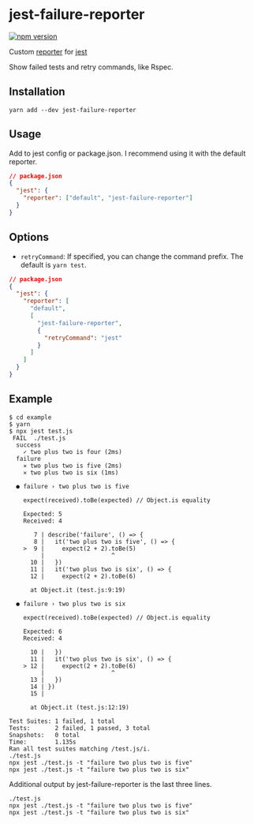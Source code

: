 # jest-failure-reporter

[![npm version](https://badge.fury.io/js/jest-failure-reporter.svg)](https://badge.fury.io/js/jest-failure-reporter)

Custom [reporter](https://jestjs.io/docs/en/configuration#reporters-arraymodulename--modulename-options) for [jest](https://jestjs.io/)

Show failed tests and retry commands, like Rspec.

## Installation

```shell
yarn add --dev jest-failure-reporter
```

## Usage

Add to jest config or package.json. I recommend using it with the default reporter.

```json
// package.json
{
  "jest": {
    "reporter": ["default", "jest-failure-reporter"]
  }
}
```

## Options

- `retryCommand`: If specified, you can change the command prefix. The default is `yarn test`.

```json
// package.json
{
  "jest": {
    "reporter": [
      "default",
      [
        "jest-failure-reporter",
        {
          "retryCommand": "jest"
        }
      ]
    ]
  }
}
```

## Example

```shell
$ cd example
$ yarn
$ npx jest test.js
 FAIL  ./test.js
  success
    ✓ two plus two is four (2ms)
  failure
    ✕ two plus two is five (2ms)
    ✕ two plus two is six (1ms)

  ● failure › two plus two is five

    expect(received).toBe(expected) // Object.is equality

    Expected: 5
    Received: 4

       7 | describe('failure', () => {
       8 |   it('two plus two is five', () => {
    >  9 |     expect(2 + 2).toBe(5)
         |                   ^
      10 |   })
      11 |   it('two plus two is six', () => {
      12 |     expect(2 + 2).toBe(6)

      at Object.it (test.js:9:19)

  ● failure › two plus two is six

    expect(received).toBe(expected) // Object.is equality

    Expected: 6
    Received: 4

      10 |   })
      11 |   it('two plus two is six', () => {
    > 12 |     expect(2 + 2).toBe(6)
         |                   ^
      13 |   })
      14 | })
      15 |

      at Object.it (test.js:12:19)

Test Suites: 1 failed, 1 total
Tests:       2 failed, 1 passed, 3 total
Snapshots:   0 total
Time:        1.135s
Ran all test suites matching /test.js/i.
./test.js
npx jest ./test.js -t "failure two plus two is five"
npx jest ./test.js -t "failure two plus two is six"
```

Additional output by jest-failure-reporter is the last three lines.

```text
./test.js
npx jest ./test.js -t "failure two plus two is five"
npx jest ./test.js -t "failure two plus two is six"
```
